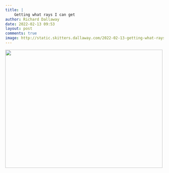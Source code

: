 ```yaml
---
title: |
    Getting what rays I can get
author: Richard Dallaway
date: 2022-02-13 09:53
layout: post
comments: true
image: http://static.skitters.dallaway.com/2022-02-13-getting-what-rays-i-can-get-fullsize-0.jpeg
---
```


<a href="http://static.skitters.dallaway.com/2022-02-13-getting-what-rays-i-can-get-fullsize-0.jpeg"><img src="http://static.skitters.dallaway.com/2022-02-13-getting-what-rays-i-can-get-thumb-0.jpeg" width="500" height="375"></a>

